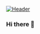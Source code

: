 [![Header](https://raw.githubusercontent.com/TylerArro/<OWNER>/<OWNER>/alsldas.png "Header")](https://some-url.dev/)


### Hi there 👋
<!--
**TylerArro/TylerArro** is a ✨ _special_ ✨ repository because its `README.md` (this file) appears on your GitHub profile.

Here are some ideas to get you started:

- 🔭 I’m currently working on ...
- 🌱 I’m currently learning ...
- 👯 I’m looking to collaborate on ...
- 🤔 I’m looking for help with ...
- 💬 Ask me about ...
- 📫 How to reach me: ...
- 😄 Pronouns: ...
- ⚡ Fun fact: ...
-->
